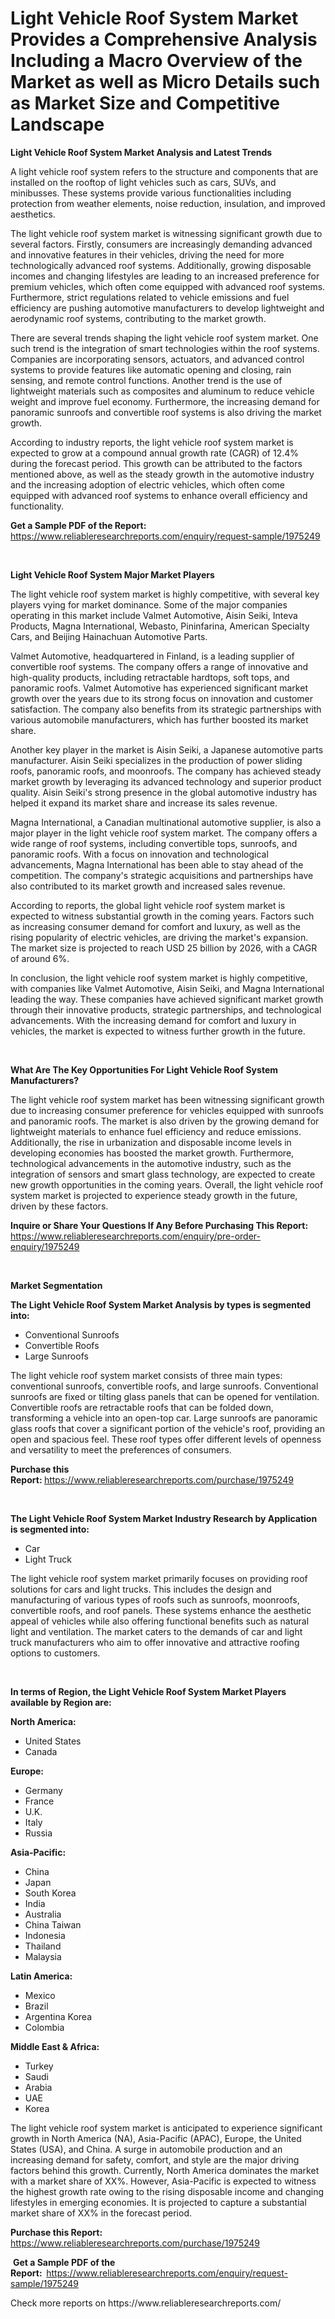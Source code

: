 <p><h1>Light Vehicle Roof System Market Provides a Comprehensive Analysis Including a Macro Overview of the Market as well as Micro Details such as Market Size and Competitive Landscape</h1></p><p><strong>Light Vehicle Roof System Market Analysis and Latest Trends</strong></p>
<p><p>A light vehicle roof system refers to the structure and components that are installed on the rooftop of light vehicles such as cars, SUVs, and minibusses. These systems provide various functionalities including protection from weather elements, noise reduction, insulation, and improved aesthetics.</p><p>The light vehicle roof system market is witnessing significant growth due to several factors. Firstly, consumers are increasingly demanding advanced and innovative features in their vehicles, driving the need for more technologically advanced roof systems. Additionally, growing disposable incomes and changing lifestyles are leading to an increased preference for premium vehicles, which often come equipped with advanced roof systems. Furthermore, strict regulations related to vehicle emissions and fuel efficiency are pushing automotive manufacturers to develop lightweight and aerodynamic roof systems, contributing to the market growth.</p><p>There are several trends shaping the light vehicle roof system market. One such trend is the integration of smart technologies within the roof systems. Companies are incorporating sensors, actuators, and advanced control systems to provide features like automatic opening and closing, rain sensing, and remote control functions. Another trend is the use of lightweight materials such as composites and aluminum to reduce vehicle weight and improve fuel economy. Furthermore, the increasing demand for panoramic sunroofs and convertible roof systems is also driving the market growth.</p><p>According to industry reports, the light vehicle roof system market is expected to grow at a compound annual growth rate (CAGR) of 12.4% during the forecast period. This growth can be attributed to the factors mentioned above, as well as the steady growth in the automotive industry and the increasing adoption of electric vehicles, which often come equipped with advanced roof systems to enhance overall efficiency and functionality.</p></p>
<p><strong>Get a Sample PDF of the Report:&nbsp;</strong> <a href="https://www.reliableresearchreports.com/enquiry/request-sample/1975249">https://www.reliableresearchreports.com/enquiry/request-sample/1975249</a></p>
<p>&nbsp;</p>
<p><strong>Light Vehicle Roof System Major Market Players</strong></p>
<p><p>The light vehicle roof system market is highly competitive, with several key players vying for market dominance. Some of the major companies operating in this market include Valmet Automotive, Aisin Seiki, Inteva Products, Magna International, Webasto, Pininfarina, American Specialty Cars, and Beijing Hainachuan Automotive Parts.</p><p>Valmet Automotive, headquartered in Finland, is a leading supplier of convertible roof systems. The company offers a range of innovative and high-quality products, including retractable hardtops, soft tops, and panoramic roofs. Valmet Automotive has experienced significant market growth over the years due to its strong focus on innovation and customer satisfaction. The company also benefits from its strategic partnerships with various automobile manufacturers, which has further boosted its market share.</p><p>Another key player in the market is Aisin Seiki, a Japanese automotive parts manufacturer. Aisin Seiki specializes in the production of power sliding roofs, panoramic roofs, and moonroofs. The company has achieved steady market growth by leveraging its advanced technology and superior product quality. Aisin Seiki's strong presence in the global automotive industry has helped it expand its market share and increase its sales revenue.</p><p>Magna International, a Canadian multinational automotive supplier, is also a major player in the light vehicle roof system market. The company offers a wide range of roof systems, including convertible tops, sunroofs, and panoramic roofs. With a focus on innovation and technological advancements, Magna International has been able to stay ahead of the competition. The company's strategic acquisitions and partnerships have also contributed to its market growth and increased sales revenue.</p><p>According to reports, the global light vehicle roof system market is expected to witness substantial growth in the coming years. Factors such as increasing consumer demand for comfort and luxury, as well as the rising popularity of electric vehicles, are driving the market's expansion. The market size is projected to reach USD 25 billion by 2026, with a CAGR of around 6%.</p><p>In conclusion, the light vehicle roof system market is highly competitive, with companies like Valmet Automotive, Aisin Seiki, and Magna International leading the way. These companies have achieved significant market growth through their innovative products, strategic partnerships, and technological advancements. With the increasing demand for comfort and luxury in vehicles, the market is expected to witness further growth in the future.</p></p>
<p>&nbsp;</p>
<p><strong>What Are The Key Opportunities For Light Vehicle Roof System Manufacturers?</strong></p>
<p><p>The light vehicle roof system market has been witnessing significant growth due to increasing consumer preference for vehicles equipped with sunroofs and panoramic roofs. The market is also driven by the growing demand for lightweight materials to enhance fuel efficiency and reduce emissions. Additionally, the rise in urbanization and disposable income levels in developing economies has boosted the market growth. Furthermore, technological advancements in the automotive industry, such as the integration of sensors and smart glass technology, are expected to create new growth opportunities in the coming years. Overall, the light vehicle roof system market is projected to experience steady growth in the future, driven by these factors.</p></p>
<p><strong>Inquire or Share Your Questions If Any Before Purchasing This Report:</strong> <a href="https://www.reliableresearchreports.com/enquiry/pre-order-enquiry/1975249">https://www.reliableresearchreports.com/enquiry/pre-order-enquiry/1975249</a></p>
<p>&nbsp;</p>
<p><strong>Market Segmentation</strong></p>
<p><strong>The Light Vehicle Roof System Market Analysis by types is segmented into:</strong></p>
<p><ul><li>Conventional Sunroofs</li><li>Convertible Roofs</li><li>Large Sunroofs</li></ul></p>
<p><p>The light vehicle roof system market consists of three main types: conventional sunroofs, convertible roofs, and large sunroofs. Conventional sunroofs are fixed or tilting glass panels that can be opened for ventilation. Convertible roofs are retractable roofs that can be folded down, transforming a vehicle into an open-top car. Large sunroofs are panoramic glass roofs that cover a significant portion of the vehicle's roof, providing an open and spacious feel. These roof types offer different levels of openness and versatility to meet the preferences of consumers.</p></p>
<p><strong>Purchase this Report:&nbsp;</strong><a href="https://www.reliableresearchreports.com/purchase/1975249">https://www.reliableresearchreports.com/purchase/1975249</a></p>
<p>&nbsp;</p>
<p><strong>The Light Vehicle Roof System Market Industry Research by Application is segmented into:</strong></p>
<p><ul><li>Car</li><li>Light Truck</li></ul></p>
<p><p>The light vehicle roof system market primarily focuses on providing roof solutions for cars and light trucks. This includes the design and manufacturing of various types of roofs such as sunroofs, moonroofs, convertible roofs, and roof panels. These systems enhance the aesthetic appeal of vehicles while also offering functional benefits such as natural light and ventilation. The market caters to the demands of car and light truck manufacturers who aim to offer innovative and attractive roofing options to customers.</p></p>
<p>&nbsp;</p>
<p><strong>In terms of Region, the Light Vehicle Roof System Market Players available by Region are:</strong></p>
<p>
    <p> <strong> North America: </strong>
        <ul>
            <li>United States</li>
            <li>Canada</li>
        </ul>
        </p> 
    <p> <strong> Europe: </strong>
        <ul>
            <li>Germany</li>
            <li>France</li>
            <li>U.K.</li>
            <li>Italy</li>
            <li>Russia</li>
        </ul>
        </p> 
    <p> <strong> Asia-Pacific: </strong>
        <ul>
            <li>China</li>
            <li>Japan</li>
            <li>South Korea</li>
            <li>India</li>
            <li>Australia</li>
            <li>China Taiwan</li>
            <li>Indonesia</li>
            <li>Thailand</li>
            <li>Malaysia</li>
        </ul>
        </p> 
    <p> <strong> Latin America: </strong>
        <ul>
            <li>Mexico</li>
            <li>Brazil</li>
            <li>Argentina Korea</li>
            <li>Colombia</li>
        </ul>
        </p> 
    <p> <strong> Middle East & Africa: </strong>
        <ul>
            <li>Turkey</li>
            <li>Saudi</li>
            <li>Arabia</li>
            <li>UAE</li>
            <li>Korea</li>
        </ul>
    </p>
    </p>
<p><p>The light vehicle roof system market is anticipated to experience significant growth in North America (NA), Asia-Pacific (APAC), Europe, the United States (USA), and China. A surge in automobile production and an increasing demand for safety, comfort, and style are the major driving factors behind this growth. Currently, North America dominates the market with a market share of XX%. However, Asia-Pacific is expected to witness the highest growth rate owing to the rising disposable income and changing lifestyles in emerging economies. It is projected to capture a substantial market share of XX% in the forecast period.</p></p>
<p><strong>Purchase this Report: </strong><a href="https://www.reliableresearchreports.com/purchase/1975249">https://www.reliableresearchreports.com/purchase/1975249</a></p>
<p>&nbsp;<strong>Get a Sample PDF of the Report:&nbsp;&nbsp;</strong><a href="https://www.reliableresearchreports.com/enquiry/request-sample/1975249">https://www.reliableresearchreports.com/enquiry/request-sample/1975249</a></p>
<p><strong></strong></p>
<p>Check more reports on https://www.reliableresearchreports.com/</p>